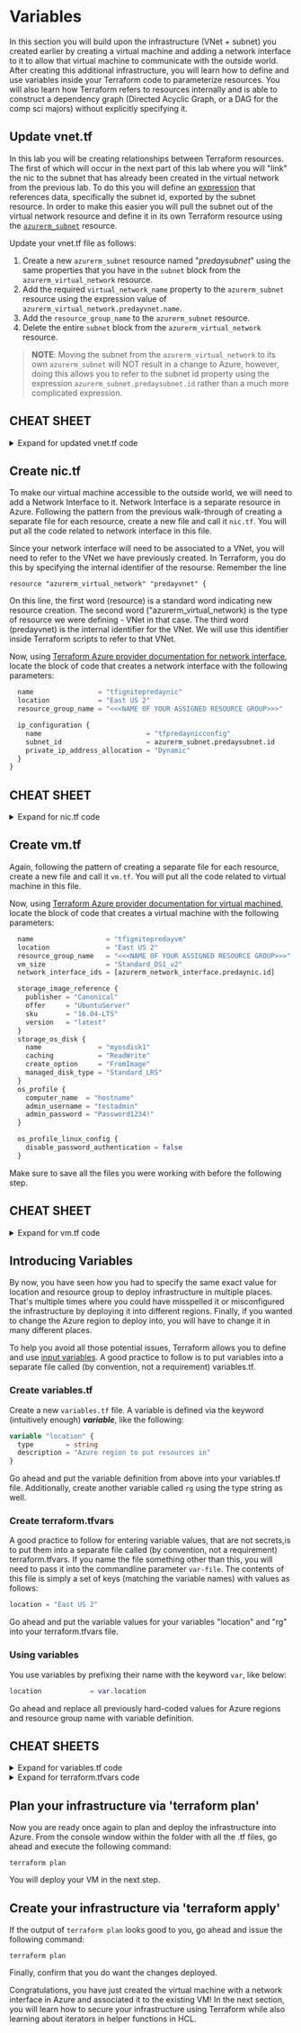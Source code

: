 # Variables
In this section you will build upon the infrastructure (VNet + subnet) you created earlier by creating a virtual machine and adding a network interface to it to allow that virtual machine to communicate with the outside world. After creating this additional infrastructure, you will learn how to define and use variables inside your Terraform code to parameterize resources. You will also learn how Terraform refers to resources internally and is able to construct a dependency graph (Directed Acyclic Graph, or a DAG for the comp sci majors) without explicitly specifying it.

## Update vnet.tf

In this lab you will be creating relationships between Terraform resources. The first of which will occur in the next part of this lab where you will "link" the nic to the subnet that has already been created in the virtual network from the previous lab. To do this you will define an [expression](https://www.terraform.io/docs/configuration/expressions.html) that references data, specifically the subnet id, exported by the subnet resource. In order to make this easier you will pull the subnet out of the virtual network resource and define it in its own Terraform resource using the [`azurerm_subnet`](https://www.terraform.io/docs/providers/azurerm/r/subnet.html) resource.

Update your vnet.tf file as follows:
1. Create a new `azurerm_subnet` resource named "*predaysubnet*" using the same properties that you have in the `subnet` block from the `azurerm_virtual_network` resource.
1. Add the required `virtual_network_name` property to the `azurerm_subnet` resource using the expression value of `azurerm_virtual_network.predayvnet.name`. 
1. Add the `resource_group_name` to the `azurerm_subnet` resource.
1. Delete the entire `subnet` block from the `azurerm_virtual_network` resource.

>**NOTE**: Moving the subnet from the `azurerm_virtual_network` to its own `azurerm_subnet` will NOT result in a change to Azure, however, doing this allows you to refer to the subnet id property using the expression `azurerm_subnet.predaysubnet.id` rather than a much more complicated expression.

## CHEAT SHEET
<details>
<summary>
Expand for updated vnet.tf code
</summary>

```terraform
# Configure Vnet -- pull subnet out to its own resource to demonstrate references / dependencies
resource "azurerm_virtual_network" "predayvnet" {
  name                = "tfignitepreday"
  location            = "East US 2"
  resource_group_name = "<<<NAME OF YOUR ASSIGNED RESOURCE GROUP>>>"
  address_space       = ["10.0.0.0/16"]
}

# Configure Subnet
resource "azurerm_subnet" "predaysubnet" {
  name                 = "default"
  resource_group_name = "<<<NAME OF YOUR ASSIGNED RESOURCE GROUP>>>"
  virtual_network_name = azurerm_virtual_network.predayvnet.name
  address_prefix       = "10.0.1.0/24"
}
```
</details>

## Create nic.tf
To make our virtual machine accessible to the outside world, we will need to add a Network Interface to it. Network Interface is a separate resource in Azure. Following the pattern from the previous walk-through of creating a separate file for each resource, create a new file and call it ```nic.tf```. You will put all the code related to network interface in this file.

Since your network interface will need to be associated to a VNet, you will need to refer to the VNet we have previously created. In Terraform, you do this by specifying the internal identifier of the resourse. Remember the line

```resource "azurerm_virtual_network" "predayvnet" {```

On this line, the first word (resource) is a standard word indicating new resource creation. The second word ("azurerm_virtual_network) is the type of resource we were defining - VNet in that case. The third word (predayvnet) is the internal identifier for the VNet. We will use this identifier inside Terraform scripts to refer to that VNet.

Now, using [Terraform Azure provider documentation for network interface](https://www.terraform.io/docs/providers/azurerm/r/network_interface.html), locate the block of code that creates a network interface with the following parameters:

```terraform
  name                = "tfignitepredaynic"
  location            = "East US 2"
  resource_group_name = "<<<NAME OF YOUR ASSIGNED RESOURCE GROUP>>>"

  ip_configuration {
    name                          = "tfpredaynicconfig"
    subnet_id                     = azurerm_subnet.predaysubnet.id
    private_ip_address_allocation = "Dynamic"
  }
}
```

## CHEAT SHEET
<details>
<summary>
Expand for nic.tf code
</summary>

```terraform
#Configure Network Interface# Configure Network Interface
resource "azurerm_network_interface" "predaynic" {
  name                = "tfignitepredaynic"
  location            = "East US 2"
  resource_group_name = "<<<NAME OF YOUR ASSIGNED RESOURCE GROUP>>>"

  ip_configuration {
    name                          = "tfpredaynicconfig"
    subnet_id                     = azurerm_subnet.predaysubnet.id
    private_ip_address_allocation = "Dynamic"
  }
}
```
</details>

## Create vm.tf
Again, following the pattern of creating a separate file for each resource, create a new file and call it ```vm.tf```. You will put all the code related to virtual machine in this file.

Now, using [Terraform Azure provider documentation for virtual machined](https://www.terraform.io/docs/providers/azurerm/r/virtual_machine.html), locate the block of code that creates a virtual machine with the following parameters:

```terraform
  name                  = "tfignitepredayvm"
  location              = "East US 2"
  resource_group_name   = "<<<NAME OF YOUR ASSIGNED RESOURCE GROUP>>>"
  vm_size               = "Standard_DS1_v2"
  network_interface_ids = [azurerm_network_interface.predaynic.id]

  storage_image_reference {
    publisher = "Canonical"
    offer     = "UbuntuServer"
    sku       = "16.04-LTS"
    version   = "latest"
  }
  storage_os_disk {
    name              = "myosdisk1"
    caching           = "ReadWrite"
    create_option     = "FromImage"
    managed_disk_type = "Standard_LRS"
  }
  os_profile {
    computer_name  = "hostname"
    admin_username = "testadmin"
    admin_password = "Password1234!"
  }

  os_profile_linux_config {
    disable_password_authentication = false
  }
```

Make sure to save all the files you were working with before the following step.


## CHEAT SHEET
<details>
<summary>Expand for vm.tf code</summary>

```terraform
# Configure Virtual Machine
resource "azurerm_virtual_machine" "predayvm" {
  name                  = "tfignitepredayvm"
  location              = "East US 2"
  resource_group_name   = "<<<NAME OF YOUR ASSIGNED RESOURCE GROUP>>>"
  vm_size               = "Standard_DS1_v2"
  network_interface_ids = [azurerm_network_interface.predaynic.id]

  storage_image_reference {
    publisher = "Canonical"
    offer     = "UbuntuServer"
    sku       = "16.04-LTS"
    version   = "latest"
  }

  storage_os_disk {
    name              = "myosdisk1"
    caching           = "ReadWrite"
    create_option     = "FromImage"
    managed_disk_type = "Standard_LRS"
  }

  os_profile {
    computer_name  = "hostname"
    admin_username = "testadmin"
    admin_password = "Password1234!"
  }

  os_profile_linux_config {
    disable_password_authentication = false
  }
}
```
</details>


## Introducing Variables
By now, you have seen how you had to specify the same exact value for location and resource group to deploy infrastructure in multiple places. That's multiple times where you could have misspelled it or misconfigured the infrastructure by deploying it into different regions. Finally, if you wanted to change the Azure region to deploy into, you will have to change it in many different places.

To help you avoid all those potential issues, Terraform allows you to define and use [input variables](https://www.terraform.io/docs/configuration/variables.html). A good practice to follow is to put variables into a separate file called (by convention, not a requirement) variables.tf.

### Create variables.tf
Create a new `variables.tf` file. A variable is defined via the keyword (intuitively enough) ***variable***, like the following:

```terraform
variable "location" {
  type        = string
  description = "Azure region to put resources in"
}
```
Go ahead and put the variable definition from above into your variables.tf file. Additionally, create another variable called `rg` using the type string as well.

### Create terraform.tfvars

A good practice to follow for entering variable values, that are not secrets,is to put them into a separate file called (by convention, not a requirement) terraform.tfvars. If you name the file something other than this, you will need to pass it into the commandline parameter `var-file`. The contents of this file is simply a set of keys (matching the variable names) with values as follows:

```terraform
location = "East US 2"
```

Go ahead and put the variable values for your variables "location" and "rg" into your terraform.tfvars file. 


### Using variables
You use variables by prefixing their name with the keyword `var`, like below:

```terraform
location            = var.location
```

Go ahead and replace all previously hard-coded values for Azure regions and resource group name with variable definition.

## CHEAT SHEETS
<details>
<summary>Expand for variables.tf code</summary>

```terraform
variable "rg" {
  type        = "string"
  description = "Name of Lab resource group to provision resources to."
}

variable "location" {
  type        = "string"
  description = "Azure region to put resources in"
}
```
</details>

<details>
<summary>Expand for terraform.tfvars code</summary>

```terraform
rg = "<<<NAME OF YOUR ASSIGNED RESOURCE GROUP>>>"
location = "East US 2"
```
</details>

## Plan your infrastructure via 'terraform plan'
Now you are ready once again to plan and deploy the infrastructure into Azure. From the console window within the folder with all the .tf files, go ahead and execute the following command:

```terraform plan```

You will deploy your VM in the next step.

## Create your infrastructure via 'terraform apply'
If the output of ```terraform plan``` looks good to you, go ahead and issue the following command:

```terraform plan```

Finally, confirm that you do want the changes deployed.

Congratulations, you have just created the virtual machine with a network interface in Azure and associated it to the existing VM! In the next section, you will learn how to secure your infrastructure using Terraform while also learning about iterators in helper functions in HCL.
